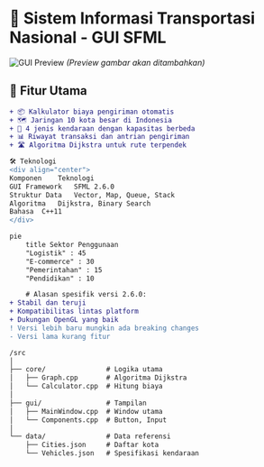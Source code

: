 # 🚚 Sistem Informasi Transportasi Nasional - GUI SFML

![GUI Preview](https://via.placeholder.com/800x500/2d3748/ffffff?text=Transportation+System+GUI) *(Preview gambar akan ditambahkan)*

## 🌟 Fitur Utama

```diff
+ 📦 Kalkulator biaya pengiriman otomatis
+ 🗺️ Jaringan 10 kota besar di Indonesia
+ 🚛 4 jenis kendaraan dengan kapasitas berbeda
+ 📊 Riwayat transaksi dan antrian pengiriman
+ 🛣️ Algoritma Dijkstra untuk rute terpendek

🛠️ Teknologi
<div align="center">
Komponen	Teknologi
GUI Framework	SFML 2.6.0
Struktur Data	Vector, Map, Queue, Stack
Algoritma	Dijkstra, Binary Search
Bahasa	C++11
</div>

pie
    title Sektor Penggunaan
    "Logistik" : 45
    "E-commerce" : 30
    "Pemerintahan" : 15
    "Pendidikan" : 10

    # Alasan spesifik versi 2.6.0:
+ Stabil dan teruji
+ Kompatibilitas lintas platform
+ Dukungan OpenGL yang baik
! Versi lebih baru mungkin ada breaking changes
- Versi lama kurang fitur

/src
│
├── core/               # Logika utama
│   ├── Graph.cpp       # Algoritma Dijkstra
│   └── Calculator.cpp  # Hitung biaya
│
├── gui/                # Tampilan
│   ├── MainWindow.cpp  # Window utama
│   └── Components.cpp  # Button, Input
│
└── data/               # Data referensi
    ├── Cities.json     # Daftar kota
    └── Vehicles.json   # Spesifikasi kendaraan